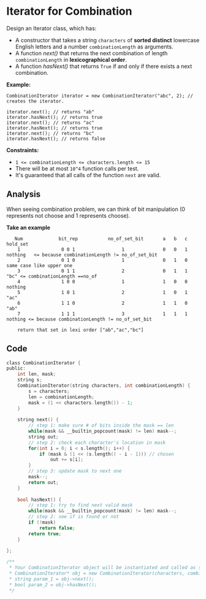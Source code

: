# Iterator for Combination

Design an Iterator class, which has:

- A constructor that takes a string `characters` of **sorted distinct** lowercase English letters and a number `combinationLength` as arguments.
- A function *next()* that returns the next combination of length `combinationLength` in **lexicographical order**.
- A function *hasNext()* that returns `True` if and only if there exists a next combination.

 

**Example:**

```
CombinationIterator iterator = new CombinationIterator("abc", 2); // creates the iterator.

iterator.next(); // returns "ab"
iterator.hasNext(); // returns true
iterator.next(); // returns "ac"
iterator.hasNext(); // returns true
iterator.next(); // returns "bc"
iterator.hasNext(); // returns false
```

 

**Constraints:**

- `1 <= combinationLength <= characters.length <= 15`
- There will be at most `10^4` function calls per test.
- It's guaranteed that all calls of the function `next` are valid.

## Analysis

When seeing combination problem, we can think of bit manipulation (0 represents not choose and 1 represents choose).

**Take an example**

```
   Num             bit_rep           no_of_set_bit       a   b   c              hold_set
    1               0 0 1                 1              0   0   1              nothing   <= because combinationLength != no_of_set_bit
    2               0 1 0                 1              0   1   0              same case like upper one
    3               0 1 1                 2              0   1   1              "bc" <= combinationLength ==no_of
    4               1 0 0                 1              1   0   0              nothing
    5               1 0 1                 2              1   0   1               "ac"
    6               1 1 0                 2              1   1   0               "ab"
    7               1 1 1                 3              1   1   1              nothing <= because combinationLength != no_of_set_bit

    return that set in lexi order ["ab","ac","bc"]
```

## Code

```c
class CombinationIterator {
public:
    int len, mask;
    string s;
    CombinationIterator(string characters, int combinationLength) {
        s = characters;
        len = combinationLength;
        mask = (1 << characters.length()) - 1;
    }
    
    string next() {
        // step 1: make sure # of bits inside the mask == len
        while(mask && __builtin_popcount(mask) != len) mask--;
        string out;
        // step 2: check each character's location in mask
        for(int i = 0; i < s.length(); i++) {
            if (mask & (1 << (s.length() - i - 1))) // chosen
                out += s[i];
        }
        // step 3: update mask to next one
        mask--; 
        return out;
    }
    
    bool hasNext() {
        // step 1: try to find next valid mask
        while(mask && __builtin_popcount(mask) != len) mask--;
        // step 2: see if is found or not
        if (!mask)
            return false;
        return true;
    }
    
};

/**
 * Your CombinationIterator object will be instantiated and called as such:
 * CombinationIterator* obj = new CombinationIterator(characters, combinationLength);
 * string param_1 = obj->next();
 * bool param_2 = obj->hasNext();
 */
```